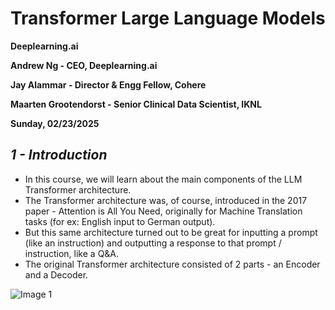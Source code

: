 # **Transformer Large Language Models**

**Deeplearning.ai**

**Andrew Ng - CEO, Deeplearning.ai**

**Jay Alammar - Director & Engg Fellow, Cohere**

**Maarten Grootendorst - Senior Clinical Data Scientist, IKNL**

**Sunday, 02/23/2025**

## ***1 - Introduction***

- In this course, we will learn about the main components of the LLM Transformer architecture.
- The Transformer architecture was, of course, introduced in the 2017 paper - Attention is All You Need, originally for Machine Translation tasks (for ex: English input to German output).
- But this same architecture turned out to be great for inputting a prompt (like an instruction) and outputting a response to that prompt / instruction, like a Q&A. 
- The original Transformer architecture consisted of 2 parts - an Encoder and a Decoder.

![Image 1](https://media.licdn.com/dms/image/D4D12AQEj4ADRPfqFyw/article-cover_image-shrink_720_1280/0/1701459621193?e=2147483647&v=beta&t=Lb-e_yR3Rb3DTWK5Ob0t5RXp6BoMiVHm8yGKVsLUvUI)





